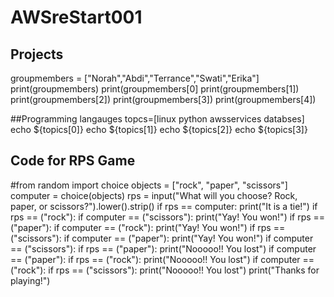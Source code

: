 # AWSreStart001
## Projects
groupmembers = ["Norah","Abdi","Terrance","Swati","Erika"]
print(groupmembers)
print(groupmembers[0]
print(groupmembers[1])
print(groupmembers[2])
print(groupmembers[3])
print(groupmembers[4])

##Programming langauges
topcs=[linux python awsservices databses]
echo ${topics[0]}
echo ${topics[1]}
echo ${topics[2]}
echo ${topics[3]}



## Code for RPS Game 
#from random import choice
objects = ["rock", "paper", "scissors"]
computer = choice(objects)
rps = input("What will you choose? Rock, paper, or scissors?").lower().strip()
if rps == computer:
  print("It is a tie!")
if rps == ("rock"):
  if computer == ("scissors"):
    print("Yay! You won!")
if rps == ("paper"):
  if computer == ("rock"):
    print("Yay! You won!")
if rps == ("scissors"):
  if computer == ("paper"):
    print("Yay! You won!")
if computer == ("scissors"):
  if rps == ("paper"):
    print("Nooooo!! You lost")
if computer == ("paper"):
  if rps == ("rock"):
    print("Nooooo!! You lost")
if computer == ("rock"):
  if rps == ("scissors"):
    print("Nooooo!! You lost")
print("Thanks for playing!")


